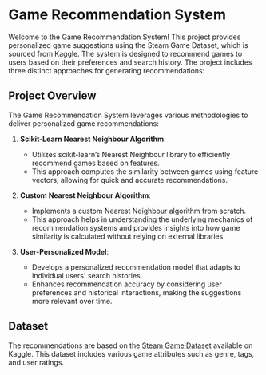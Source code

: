 # Game Recommendation System

Welcome to the Game Recommendation System! This project provides personalized game suggestions using the Steam Game Dataset, which is sourced from Kaggle. The system is designed to recommend games to users based on their preferences and search history. The project includes three distinct approaches for generating recommendations:

## Project Overview

The Game Recommendation System leverages various methodologies to deliver personalized game recommendations:

1. **Scikit-Learn Nearest Neighbour Algorithm**:
   - Utilizes scikit-learn’s Nearest Neighbour library to efficiently recommend games based on features.
   - This approach computes the similarity between games using feature vectors, allowing for quick and accurate recommendations.

2. **Custom Nearest Neighbour Algorithm**:
   - Implements a custom Nearest Neighbour algorithm from scratch.
   - This approach helps in understanding the underlying mechanics of recommendation systems and provides insights into how game similarity is calculated without relying on external libraries.

3. **User-Personalized Model**:
   - Develops a personalized recommendation model that adapts to individual users' search histories.
   - Enhances recommendation accuracy by considering user preferences and historical interactions, making the suggestions more relevant over time.

## Dataset

The recommendations are based on the [Steam Game Dataset](https://www.kaggle.com/datasets/antonkozyriev/game-recommendations-on-steam) available on Kaggle. This dataset includes various game attributes such as genre, tags, and user ratings.

